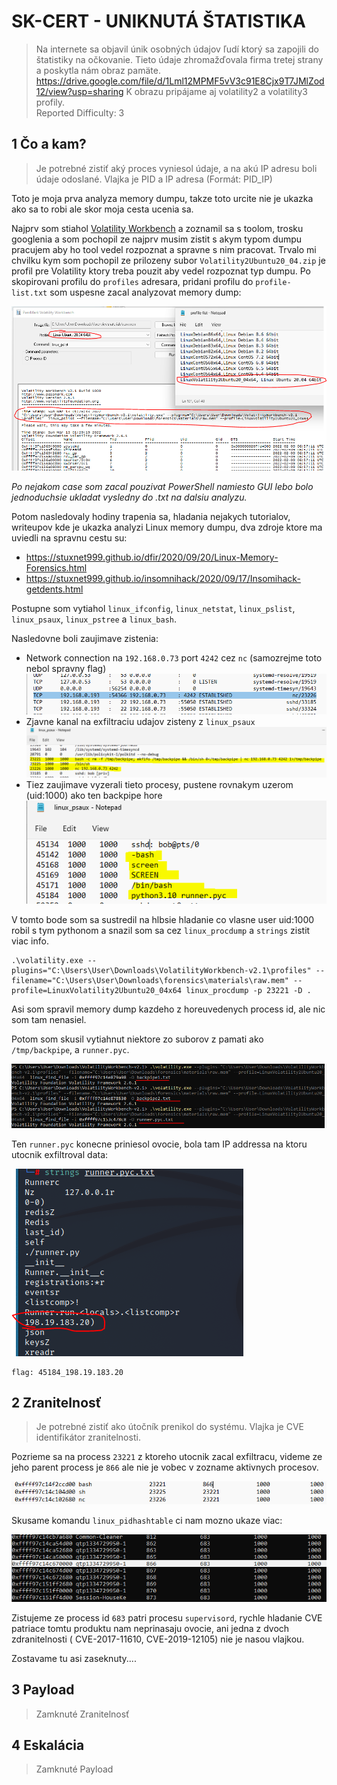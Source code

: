 # SK-CERT - UNIKNUTÁ ŠTATISTIKA
> Na internete sa objavil únik osobných údajov ľudí ktorý sa zapojili do štatistiky na očkovanie. Tieto údaje zhromažďovala firma tretej strany a poskytla nám obraz pamäte. https://drive.google.com/file/d/1Lml12MPMF5vV3c91E8Cjx9T7JMlZod12/view?usp=sharing
K obrazu pripájame aj volatility2 a volatility3 profily. </br>
Reported Difficulty: 3

## 1 Čo a kam?	
> Je potrebné zistiť aký proces vyniesol údaje, a na akú IP adresu boli údaje odoslané.
Vlajka je PID a IP adresa (Formát: PID_IP)

Toto je moja prva analyza memory dumpu, takze toto urcite nie je ukazka ako sa to robi ale skor moja cesta ucenia sa.

Najprv som stiahol [Volatility Workbench](https://www.osforensics.com/tools/volatility-workbench.html) a zoznamil sa s toolom, trosku googlenia a som pochopil ze najprv musim zistit s akym typom dumpu pracujem aby ho tool vedel rozpoznat a spravne s nim pracovat. Trvalo mi chvilku kym som pochopil ze prilozeny subor `Volatility2Ubuntu20_04.zip` je profil pre Volatility ktory treba pouzit aby vedel rozpoznat typ dumpu. Po skopirovani profilu do `profiles` adresara, pridani profilu do `profile-list.txt` som uspesne zacal analyzovat memory dump:

![](images/2022-03-13-10-32-58.png)

*Po nejakom case som zacal pouzivat PowerShell namiesto GUI lebo bolo jednoduchsie ukladat vysledny do .txt na dalsiu analyzu.*

Potom nasledovaly hodiny trapenia sa, hladania nejakych tutorialov, writeupov kde je ukazka analyzi Linux memory dumpu, dva zdroje ktore ma uviedli na spravnu cestu su:
* https://stuxnet999.github.io/dfir/2020/09/20/Linux-Memory-Forensics.html
* https://stuxnet999.github.io/insomnihack/2020/09/17/Insomihack-getdents.html

Postupne som vytiahol `linux_ifconfig`, `linux_netstat`, `linux_pslist`, `linux_psaux`, `linux_pstree` a `linux_bash`.

Nasledovne boli zaujimave zistenia:
* Network connection na `192.168.0.73` port `4242` cez `nc` (samozrejme toto nebol spravny flag)
  ![](images/2022-03-13-10-48-50.png)
* Zjavne kanal na exfiltraciu udajov zisteny z `linux_psaux`
  ![](images/2022-03-13-10-52-11.png)
* Tiez zaujimave vyzerali tieto procesy, pustene rovnakym uzerom (uid:1000) ako ten backpipe hore
  ![](images/2022-03-13-10-59-59.png)

V tomto bode som sa sustredil na hlbsie hladanie co vlasne user uid:1000 robil s tym pythonom a snazil som sa cez `linux_procdump` a `strings` zistit viac info. 
```
.\volatility.exe --plugins="C:\Users\User\Downloads\VolatilityWorkbench-v2.1\profiles" --filename="C:\Users\User\Downloads\forensics\materials\raw.mem" --profile=LinuxVolatility2Ubuntu20_04x64 linux_procdump -p 23221 -D .
```
Asi som spravil memory dump kazdeho z horeuvedenych process id, ale nic som tam nenasiel.

Potom som skusil vytiahnut niektore zo suborov z pamati ako `/tmp/backpipe`, a `runner.pyc`. 

![](images/2022-03-13-11-12-07.png)

Ten `runner.pyc` konecne priniesol ovocie, bola tam IP addressa na ktoru utocnik exfiltroval data:

![](images/2022-03-13-11-14-20.png)

```
flag: 45184_198.19.183.20
```

## 2 Zranitelnosť
> Je potrebné zistiť ako útočník prenikol do systému.
Vlajka je CVE identifikátor zranitelnosti.

Pozrieme sa na process `23221` z ktoreho utocnik zacal exfiltracu, videme ze jeho parent process je `866` ale nie je vobec v zozname aktivnych procesov.

![](images/2022-04-05-18-01-44.png)

Skusame komandu `linux_pidhashtable` ci nam mozno ukaze viac:

![](images/2022-04-05-18-11-01.png)

Zistujeme ze process id `683` patri procesu `supervisord`, rychle hladanie CVE patriace tomtu produktu nam neprinasaju ovocie, ani jedna z dvoch zdranitelnosti (	CVE-2017-11610, CVE-2019-12105) nie je nasou vlajkou.

Zostavame tu asi zaseknuty....

## 3 Payload
>Zamknuté Zranitelnosť

## 4 Eskalácia
>Zamknuté Payload
